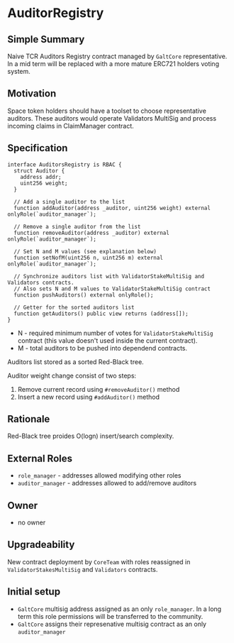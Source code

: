 # AuditorRegistry

## Simple Summary
Naive TCR Auditors Registry contract managed by `GaltCore` representative. In a mid term will be replaced with a more mature ERC721 holders voting system.

## Motivation
Space token holders should have a toolset to choose representative auditors. These auditors would operate Validators MultiSig and process
incoming claims in ClaimManager contract.

## Specification

```solidity
interface AuditorsRegistry is RBAC {
  struct Auditor {
    address addr;
    uint256 weight;
  }

  // Add a single auditor to the list
  function addAuditor(address _auditor, uint256 weight) external onlyRole(`auditor_manager`);

  // Remove a single auditor from the list
  function removeAuditor(address _auditor) external onlyRole(`auditor_manager`);
  
  // Set N and M values (see explanation below)
  function setNofM(uint256 n, uint256 m) external onlyRole(`auditor_manager`);
  
  // Synchronize auditors list with ValidatorStakeMultiSig and Validators contracts.
  // Also sets N and M values to ValidatorStakeMultiSig contract
  function pushAuditors() external onlyRole();
  
  // Getter for the sorted auditors list
  function getAuditors() public view returns (address[]);
}
```
* N - required minimum number of votes for `ValidatorStakeMultiSig` contract (this value doesn't used inside the current contract).
* M - total auditors to be pushed into dependend contracts.

Auditors list stored as a sorted Red-Black tree.

Auditor weight change consist of two steps:
1. Remove current record using `#removeAuditor()` method
2. Insert a new record using `#addAuditor()` method

## Rationale
Red-Black tree proides O(logn) insert/search complexity.

## External Roles
* `role_manager` - addresses allowed modifying other roles
* `auditor_manager` - addresses allowed to add/remove auditors 

## Owner
* no owner

## Upgradeability
New contract deployment by `CoreTeam` with roles reassigned in `ValidatorStakesMultiSig` and `Validators` contracts.

## Initial setup
* `GaltCore` multisig address assigned as an only `role_manager`. In a long term this role permissions will be transferred to the community.
* `GaltCore` assigns their represenative multisig contract as an only `auditor_manager`
